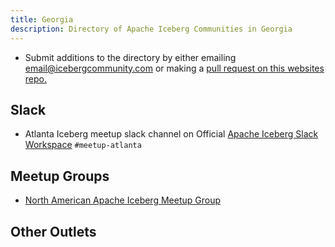 ```yaml
---
title: Georgia
description: Directory of Apache Iceberg Communities in Georgia
---
```

- Submit additions to the directory by either emailing email@icebergcommunity.com or making a [pull request on this websites repo.](https://github.com/AlexMercedCoder/iceberg-community)

## Slack

- Atlanta Iceberg meetup slack channel on Official [Apache Iceberg Slack Workspace](https://iceberg.apache.org/community/) `#meetup-atlanta`

## Meetup Groups

- [North American Apache Iceberg Meetup Group](https://www.meetup.com/na-apache-iceberg-meetups/)

## Other Outlets